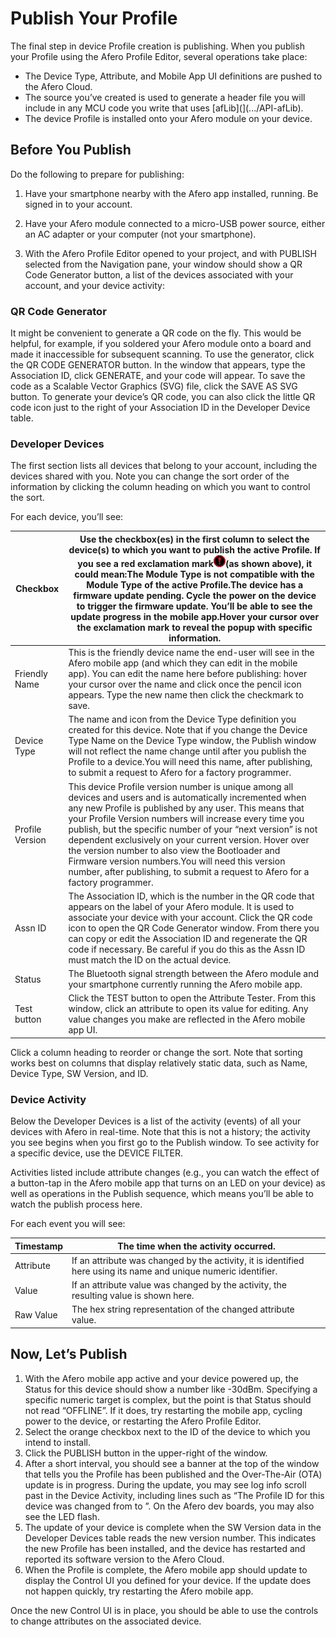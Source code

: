 # Publish Your Profile

The final step in device Profile creation is publishing. When you publish your Profile using the Afero Profile Editor, several operations take place:

- The Device Type, Attribute, and Mobile App UI definitions are pushed to the Afero Cloud.
- The source you’ve created is used to generate a header file you will include in any MCU code you write that uses [afLib](](.../API-afLib).
- The device Profile is installed onto your Afero module on your device.

## Before You Publish

Do the following to prepare for publishing:

1. Have your smartphone nearby with the Afero app installed, running. Be signed in to your account.

2. Have your Afero module connected to a micro-USB power source, either an AC adapter or your computer (not your smartphone).

3. With the Afero Profile Editor opened to your project, and with PUBLISH selected from the Navigation pane, your window should show a QR Code Generator button, a list of the devices associated with your account, and your device activity:

   

### QR Code Generator

It might be convenient to generate a QR code on the fly. This would be helpful, for example, if you soldered your Afero module onto a board and made it inaccessible for subsequent scanning. To use the generator, click the QR CODE GENERATOR button. In the window that appears, type the Association ID, click GENERATE, and your code will appear. To save the code as a Scalable Vector Graphics (SVG) file, click the SAVE AS SVG button. To generate your device’s QR code, you can also click the little QR code icon just to the right of your Association ID in the Developer Device table.

### Developer Devices

The first section lists all devices that belong to your account, including the devices shared with you. Note you can change the sort order of the information by clicking the column heading on which you want to control the sort.

For each device, you’ll see:

| Checkbox        | Use the checkbox(es) in the first column to select the device(s) to which you want to publish the active Profile. If you see a red exclamation mark![Exclamation Mark](img/RedBang.png)(as shown above), it could mean:The Module Type is not compatible with the Module Type of the active Profile.The device has a firmware update pending. Cycle the power on the device to trigger the firmware update. You’ll be able to see the update progress in the mobile app.Hover your cursor over the exclamation mark to reveal the popup with specific information. |
| --------------- | ------------------------------------------------------------ |
| Friendly Name   | This is the friendly device name the end-user will see in the Afero mobile app (and which they can edit in the mobile app). You can edit the name here before publishing: hover your cursor over the name and click once the pencil icon appears. Type the new name then click the checkmark to save. |
| Device Type     | The name and icon from the Device Type definition you created for this device. Note that if you change the Device Type Name on the Device Type window, the Publish window will not reflect the name change until after you publish the Profile to a device.You will need this name, after publishing, to submit a request to Afero for a factory programmer. |
| Profile Version | This device Profile version number is unique among all devices and users and is automatically incremented when any new Profile is published by any user. This means that your Profile Version numbers will increase every time you publish, but the specific number of your “next version” is not dependent exclusively on your current version. Hover over the version number to also view the Bootloader and Firmware version numbers.You will need this version number, after publishing, to submit a request to Afero for a factory programmer. |
| Assn ID         | The Association ID, which is the number in the QR code that appears on the label of your Afero module. It is used to associate your device with your account. Click the QR code icon to open the QR Code Generator window. From there you can copy or edit the Association ID and regenerate the QR code if necessary. Be careful if you do this as the Assn ID must match the ID on the actual device. |
| Status          | The Bluetooth signal strength between the Afero module and your smartphone currently running the Afero mobile app. |
| Test button     | Click the TEST button to open the Attribute Tester. From this window, click an attribute to open its value for editing. Any value changes you make are reflected in the Afero mobile app UI. |

Click a column heading to reorder or change the sort. Note that sorting works best on columns that display relatively static data, such as Name, Device Type, SW Version, and ID.

### Device Activity

Below the Developer Devices is a list of the activity (events) of all your devices with Afero in real-time. Note that this is not a history; the activity you see begins when you first go to the Publish window. To see activity for a specific device, use the DEVICE FILTER.

Activities listed include attribute changes (e.g., you can watch the effect of a button-tap in the Afero mobile app that turns on an LED on your device) as well as operations in the Publish sequence, which means you’ll be able to watch the publish process here.

For each event you will see:

| Timestamp | The time when the activity occurred.                         |
| --------- | ------------------------------------------------------------ |
| Attribute | If an attribute was changed by the activity, it is identified here using its name and unique numeric identifier. |
| Value     | If an attribute value was changed by the activity, the resulting value is shown here. |
| Raw Value | The hex string representation of the changed attribute value. |

## Now, Let’s Publish

1. With the Afero mobile app active and your device powered up, the Status for this device should show a number like -30dBm. Specifying a specific numeric target is complex, but the point is that Status should not read “OFFLINE”. If it does, try restarting the mobile app, cycling power to the device, or restarting the Afero Profile Editor.
2. Select the orange checkbox next to the ID of the device to which you intend to install.
3. Click the PUBLISH button in the upper-right of the window.
4. After a short interval, you should see a banner at the top of the window that tells you the Profile has been published and the Over-The-Air (OTA) update is in progress. During the update, you may see log info scroll past in the Device Activity, including lines such as “The Profile ID for this device was changed from <old ID> to <new ID>”. On the Afero dev boards, you may also see the LED flash.
5. The update of your device is complete when the SW Version data in the Developer Devices table reads the new version number. This indicates the new Profile has been installed, and the device has restarted and reported its software version to the Afero Cloud.
6. When the Profile is complete, the Afero mobile app should update to display the Control UI you defined for your device. If the update does not happen quickly, try restarting the Afero mobile app.

Once the new Control UI is in place, you should be able to use the controls to change attributes on the associated device.